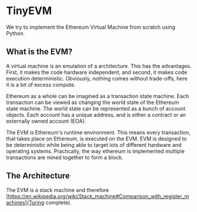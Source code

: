 # TinyEVM

We try to implement the Ethereum Virtual Machine from scratch using Python.

## What is the EVM?

A virtual machine is an emulation of a architecture. This has the advantages.
First, it makes the code hardware independent, and second, it makes code execution deterministic.
Obviously, nothing comes without trade-offs, here it is a bit of excess compute.

Ethereum as a whole can be imagined as a transaction state machine. Each transaction can be viewed as changing the world state of the Ethereum state machine. The world state can be represented as a bunch of account objects. Each account has a unique address, and is either a contract or an externally owned account (EOA).

The EVM is Ethereum's runtime environment. This means every transaction, that takes place on Ethereum, is executed on the EVM. EVM is designed to be deterministic while being able to target lots of different hardware and operating systems. Practically, the way ethereum is implemented multiple transactions are mined together to form a block.

## The Architecture

The EVM is a stack machine and therefore [https://en.wikipedia.org/wiki/Stack_machine#Comparison_with_register_machines](Turing complete). 

